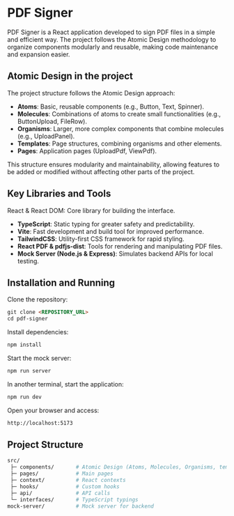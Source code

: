 
# PDF Signer
PDF Signer is a React application developed to sign PDF files in a simple and efficient way. The project follows the Atomic Design methodology to organize components modularly and reusable, making code maintenance and expansion easier.

## Atomic Design in the project
The project structure follows the Atomic Design approach:
- **Atoms**: Basic, reusable components (e.g., Button, Text, Spinner).
- **Molecules**: Combinations of atoms to create small functionalities (e.g., ButtonUpload, FileRow).
- **Organisms**: Larger, more complex components that combine molecules (e.g., UploadPanel).
- **Templates**: Page structures, combining organisms and other elements.
- **Pages**: Application pages (UploadPdf, ViewPdf).

This structure ensures modularity and maintainability, allowing features to be added or modified without affecting other parts of the project.

## Key Libraries and Tools
React & React DOM: Core library for building the interface.
- **TypeScript**: Static typing for greater safety and predictability.
- **Vite**: Fast development and build tool for improved performance.
- **TailwindCSS**: Utility-first CSS framework for rapid styling.
- **React PDF & pdfjs-dist**: Tools for rendering and manipulating PDF files.
- **Mock Server (Node.js & Express)**: Simulates backend APIs for local testing.

  

## Installation and Running
Clone the repository:
```md
git clone <REPOSITORY_URL>
cd pdf-signer
```

Install dependencies:
```md
npm install
```
  
 Start the mock server:
```md
npm run server
```

In another terminal, start the application:
```md
npm run dev
```

Open your browser and access:
```md
http://localhost:5173
```

## Project Structure
```bash
src/
 ├─ components/       # Atomic Design (Atoms, Molecules, Organisms, templates)
 ├─ pages/            # Main pages
 ├─ context/          # React contexts
 ├─ hooks/            # Custom hooks
 ├─ api/              # API calls
 └─ interfaces/       # TypeScript typings
mock-server/          # Mock server for backend

```